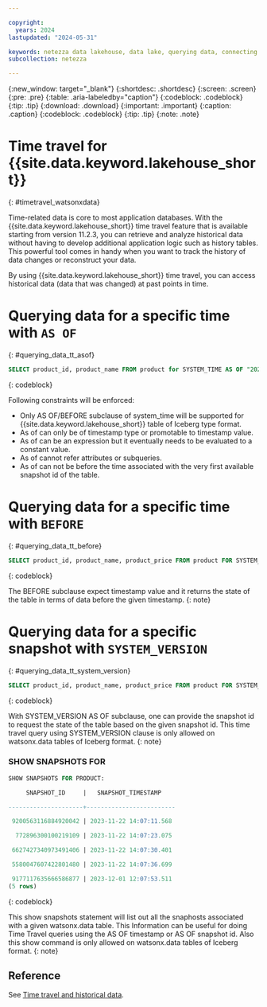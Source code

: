 ```yaml
---

copyright:
  years: 2024
lastupdated: "2024-05-31"

keywords: netezza data lakehouse, data lake, querying data, connecting to a metastore, netezza watsonx.data
subcollection: netezza

---
```


{:new_window: target="_blank"}
{:shortdesc: .shortdesc}
{:screen: .screen}
{:pre: .pre}
{:table: .aria-labeledby="caption"}
{:codeblock: .codeblock}
{:tip: .tip}
{:download: .download}
{:important: .important}
{:caption: .caption}
{:codeblock: .codeblock}
{:tip: .tip}
{:note: .note}

# Time travel for {{site.data.keyword.lakehouse_short}}
{: #timetravel_watsonxdata}

Time-related data is core to most application databases. With the {{site.data.keyword.lakehouse_short}} time travel feature that is available starting from version 11.2.3, you can retrieve and analyze historical data without having to develop additional application logic such as history tables. This powerful tool comes in handy when you want to track the history of data changes or reconstruct your data.

By using {{site.data.keyword.lakehouse_short}} time travel, you can access historical data (data that was changed) at past points in time. 


# Querying data for a specific time with `AS OF`
{: #querying_data_tt_asof}

```sql
SELECT product_id, product_name FROM product for SYSTEM_TIME AS OF "2023-10-23 10:00:00"
```
{: codeblock}

Following constraints will be enforced:
   - Only AS OF/BEFORE  subclause of system_time will be supported for {{site.data.keyword.lakehouse_short}} table of Iceberg type format.
   - As of <timestamp value> can only be of timestamp type or promotable to timestamp value.
   - As of <timestamp value> can be an expression but it eventually needs to be evaluated to a constant value.
   - As of <timetamp value> cannot refer attributes or subqueries.
   - As of <timestamp value> can not be before the time associated with the very first available snapshot id of the table.  

# Querying data for a specific time with `BEFORE`
{: #querying_data_tt_before}

```sql
SELECT product_id, product_name, product_price FROM product FOR SYSTEM_TIME BEFORE '2023-12-01 12:00:00'
```
{: codeblock}

The BEFORE subclause expect timestamp value and it returns the state of the table in terms of data before the given timestamp.
{: note}

# Querying data for a specific snapshot with `SYSTEM_VERSION`
{: #querying_data_tt_system_version}

```sql
SELECT product_id, product_name, product_price FROM product FOR SYSTEM_VERSION AS OF 1887396386633333444
```
{: codeblock}

With SYSTEM_VERSION AS OF subclause, one can provide the snapshot id to request the state of the table based on the given snapshot id. This time travel query using SYSTEM_VERSION clause is only allowed on watsonx.data tables of Iceberg format.
{: note}

### SHOW SNAPSHOTS FOR <table-name>

```sql
SHOW SNAPSHOTS FOR PRODUCT:

     SNAPSHOT_ID     |   SNAPSHOT_TIMESTAMP

---------------------+-------------------------

 9200563116884920042 | 2023-11-22 14:07:11.568

  772896300100219109 | 2023-11-22 14:07:23.075

 6627427340973491406 | 2023-11-22 14:07:30.401

 5580047607422801480 | 2023-11-22 14:07:36.699

 9177117635666586877 | 2023-12-01 12:07:53.511
(5 rows)
```
{: codeblock}

This show snapshots statement will list out all the snaphosts associated with a given watsonx.data table. This Information can be useful for doing Time Travel queries using the AS OF timestamp or AS OF snapshot id. Also this show command is only allowed on watsonx.data tables of Iceberg format.
{: note}

## Reference

See [Time travel and historical data](/docs/netezza?topic=netezza-introducing_tt).